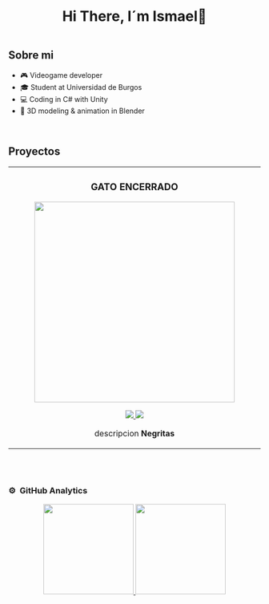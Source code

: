 <div align="center">
<h1 align="center">Hi There, I´m Ismael👋</h1>
</div>
<img src="">

## Sobre mi

- 🎮 Videogame developer
- 🎓 Student at Universidad de Burgos
- 💻 Coding in C# with Unity
- 🧊 3D modeling & animation in Blender
<br>

## Proyectos
<table>
<tr>
<td width="50%">
<h3 align="center">GATO ENCERRADO</h3>
<div align="center">
<a href="https://itorgardev.itch.io/gato-encerrado" target="_blank"><img src="https://i.postimg.cc/9Mg8jysV/Screenshot-2025-09-22-220245.png" width="400" alt="">
</a>
<p>
<a href="https://itorgardev.itch.io/gato-encerrado" target="_blank">
<img src="https://img.shields.io/badge/CÓDIGO-ff9?style=for-the-badge&logo=github&logoColor=black">
</a>
<a href="" target="_blank">
<img src="https://img.shields.io/badge/-Youtube-green?style=for-the-badge&color=fbfc40">
</a>
</p>
<p>descripcion <strong>Negritas</strong> </p>
</div>
</td>
</tr>
</table>  
<br><br>



### ⚙️ &nbsp;GitHub Analytics

<p align="center">
<a href="https://github.com/itorgarDev">
<img height="180em" src="https://github-readme-stats-eight-theta.vercel.app/api?username=itorgarDev&show_icons=true&theme=algolia&include_all_commits=true&count_private=true"/>
<img height="180em" src="https://github-readme-stats-eight-theta.vercel.app/api/top-langs/?username=itorgarDev&layout=compact&langs_count=8&theme=algolia"/>
</a>
</p>
